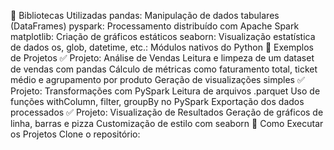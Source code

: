 🧰 Bibliotecas Utilizadas
pandas: Manipulação de dados tabulares (DataFrames)
pyspark: Processamento distribuído com Apache Spark
matplotlib: Criação de gráficos estáticos
seaborn: Visualização estatística de dados
os, glob, datetime, etc.: Módulos nativos do Python
📌 Exemplos de Projetos
✅ Projeto: Análise de Vendas
Leitura e limpeza de um dataset de vendas com pandas
Cálculo de métricas como faturamento total, ticket médio e agrupamento por produto
Geração de visualizações simples
✅ Projeto: Transformações com PySpark
Leitura de arquivos .parquet
Uso de funções withColumn, filter, groupBy no PySpark
Exportação dos dados processados
✅ Projeto: Visualização de Resultados
Geração de gráficos de linha, barras e pizza
Customização de estilo com seaborn
🧪 Como Executar os Projetos
Clone o repositório:
